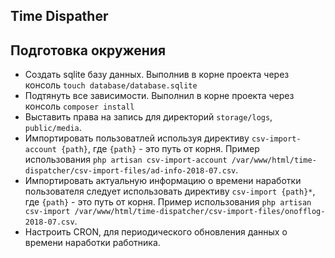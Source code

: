 ## Time Dispather

Подготовка окружения
---
* Создать sqlite базу данных. Выполнив в корне проекта через консоль `touch database/database.sqlite`
* Подтянуть все зависимости. Выполнил в корне проекта через консоль `composer install`
* Выставить права на запись для директорий `storage/logs`, `public/media`.
* Импортировать пользоватлей используя директиву `csv-import-account {path}`, где `{path}` - это путь от корня. 
Пример использования `php artisan csv-import-account /var/www/html/time-dispatcher/csv-import-files/ad-info-2018-07.csv`.
* Импортировать актуальную информацию о времени наработки пользователя следует использовать директиву `csv-import {path}*`, 
где `{path}` - это путь от корня. Пример использования `php artisan csv-import /var/www/html/time-dispatcher/csv-import-files/onofflog-2018-07.csv`.
* Настроить CRON, для периодического обновления данных о времени наработки работника.